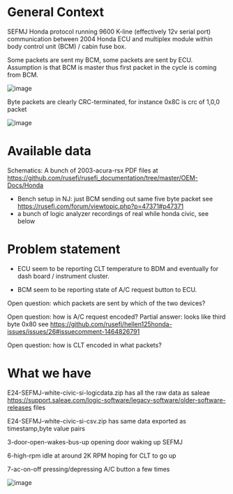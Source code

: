 
# General Context

SEFMJ Honda protocol running 9600 K-line (effectively 12v serial port) communication between 2004 Honda ECU and multiplex module within body control unit (BCM) / cabin fuse box.

Some packets are sent my BCM, some packets are sent by ECU. Assumption is that BCM is master thus first packet in the cycle is coming from BCM.

![image](https://user-images.githubusercontent.com/48498823/224524802-0bbde452-66a4-43b7-95c5-b523dc23cb63.png)

Byte packets are clearly CRC-terminated, for instance 0x8C is crc of 1,0,0 packet

![image](https://user-images.githubusercontent.com/48498823/224524734-9c9ed54d-0ecd-4aa1-a46e-3e1f9ce53acb.png)

# Available data

Schematics: A bunch of 2003-acura-rsx PDF files at https://github.com/rusefi/rusefi_documentation/tree/master/OEM-Docs/Honda

* Bench setup in NJ: just BCM sending out same five byte packet see https://rusefi.com/forum/viewtopic.php?p=47371#p47371
* a bunch of logic analyzer recordings of real while honda civic, see below

# Problem statement

* ECU seem to be reporting CLT temperature to BDM and eventually for dash board / instrument cluster.

* BCM seem to be reporting state of A/C request button to ECU.

Open question: which packets are sent by which of the two devices?

Open question: how is A/C request encoded? Partial answer: looks like third byte 0x80 see https://github.com/rusefi/hellen125honda-issues/issues/26#issuecomment-1464826791

Open question: how is CLT encoded in what packets?

# What we have

E24-SEFMJ-white-civic-si-logicdata.zip has all the raw data as saleae https://support.saleae.com/logic-software/legacy-software/older-software-releases files

E24-SEFMJ-white-civic-si-csv.zip has same data exported as timestamp,byte value pairs

3-door-open-wakes-bus-up opening door waking up SEFMJ

6-high-rpm idle at around 2K RPM hoping for CLT to go up

7-ac-on-off pressing/depressing A/C button a few times

![image](https://user-images.githubusercontent.com/48498823/224524984-d926c878-4eca-4196-8265-8a69c9910193.png)
